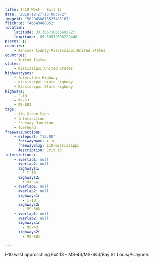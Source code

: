 ```yaml
---
title: I-10 West - Exit 13
date: "2018-12-27T15:06:27Z"
imageid: "5029480875525426167"
flickrid: "46540480852"
location:
    latitude: 30.365710635493727
    longitude: -89.39979808229448
places: []
counties:
    - Hancock County|Mississippi|United States
countries:
    - United States
states:
    - Mississippi|United States
highwaytypes:
    - Interstate Highway
    - Mississippi State Highway
    - Mississippi State Highway
highways:
    - I-10
    - MS-43
    - MS-603
tags:
    - Big Green Sign
    - Intersection
    - Freeway Junction
    - Overhead
freewayJunctions:
    - milepost: "13.00"
      freewayName: I-10
      freewaySlug: i10-mississippi
      description: Exit 13
intersections:
    - overlap1: null
      overlap2: null
      highways1:
        - I-10
      highways2:
        - MS-43
    - overlap1: null
      overlap2: null
      highways1:
        - I-10
      highways2:
        - MS-603
    - overlap1: null
      overlap2: null
      highways1:
        - MS-43
      highways2:
        - MS-603

---
```

I-10 west approaching Exit 13 - MS-43/MS-603/Bay St. Louis/Picayune.